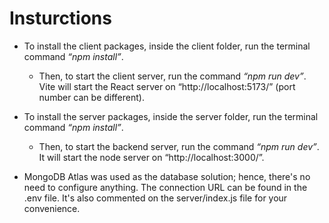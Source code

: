 # Insturctions
- To install the client packages, inside the client folder, run the terminal command *“npm install”*.
  - Then, to start the client server, run the command *“npm run dev”*. Vite will start the React server on “http://localhost:5173/” (port number can be different).
    
- To install the server packages, inside the server folder, run the terminal command *“npm install”*.
  - Then, to start the backend server, run the command *“npm run dev”*. It will start the node server on “http://localhost:3000/”.
    
- MongoDB Atlas was used as the database solution; hence, there's no need to configure anything. The connection URL can be found in the .env file. It's also commented on the server/index.js file for your convenience.
